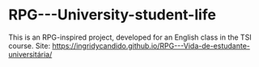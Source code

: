 # RPG---University-student-life
This is an RPG-inspired project, developed for an English class in the TSI course.
Site: https://ingridycandido.github.io/RPG---Vida-de-estudante-universitária/
